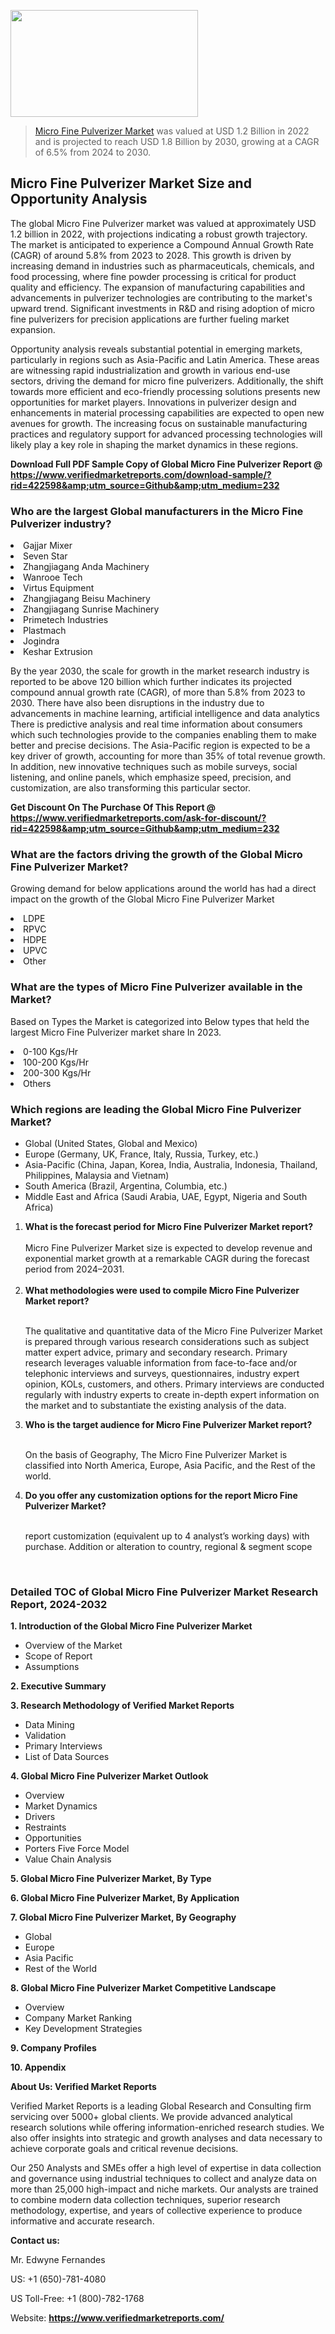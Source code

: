 
<img src="https://ffe5etoiles.com/wp-content/uploads/2024/12/MST1-300x171.png" alt="" width="300" height="171" class="alignnone size-medium wp-image-20088" /><blockquote><p><p><a href="https://www.verifiedmarketreports.com/download-sample/?rid=422598&utm_source=Github&utm_medium=232" target="_blank">Micro Fine Pulverizer Market</a> was valued at USD 1.2 Billion in 2022 and is projected to reach USD 1.8 Billion by 2030, growing at a CAGR of 6.5% from 2024 to 2030.</p></blockquote><p><h2>Micro Fine Pulverizer Market Size and Opportunity Analysis</h2><p>The global Micro Fine Pulverizer market was valued at approximately USD 1.2 billion in 2022, with projections indicating a robust growth trajectory. The market is anticipated to experience a Compound Annual Growth Rate (CAGR) of around 5.8% from 2023 to 2028. This growth is driven by increasing demand in industries such as pharmaceuticals, chemicals, and food processing, where fine powder processing is critical for product quality and efficiency. The expansion of manufacturing capabilities and advancements in pulverizer technologies are contributing to the market's upward trend. Significant investments in R&D and rising adoption of micro fine pulverizers for precision applications are further fueling market expansion.</p><p>Opportunity analysis reveals substantial potential in emerging markets, particularly in regions such as Asia-Pacific and Latin America. These areas are witnessing rapid industrialization and growth in various end-use sectors, driving the demand for micro fine pulverizers. Additionally, the shift towards more efficient and eco-friendly processing solutions presents new opportunities for market players. Innovations in pulverizer design and enhancements in material processing capabilities are expected to open new avenues for growth. The increasing focus on sustainable manufacturing practices and regulatory support for advanced processing technologies will likely play a key role in shaping the market dynamics in these regions.</p></p><p class=""><strong>Download Full PDF Sample Copy of Global Micro Fine Pulverizer Report @ <a href="https://www.verifiedmarketreports.com/download-sample/?rid=422598&amp;utm_source=Github&amp;utm_medium=232" target="_blank">https://www.verifiedmarketreports.com/download-sample/?rid=422598&amp;utm_source=Github&amp;utm_medium=232</a></strong></p><h3 id="" class="">Who are the largest Global manufacturers in the Micro Fine Pulverizer industry?</h3><p><li>Gajjar Mixer</li><li> Seven Star</li><li> Zhangjiagang Anda Machinery</li><li> Wanrooe Tech</li><li> Virtus Equipment</li><li> Zhangjiagang Beisu Machinery</li><li> Zhangjiagang Sunrise Machinery</li><li> Primetech Industries</li><li> Plastmach</li><li> Jogindra</li><li> Keshar Extrusion</li></p><div class=""><div class="" dir="" data-message-author-role="" data-message-id="" data-message-model-slug=""><div class=""><div class=""><div class=""><div class="" dir="" data-message-author-role="" data-message-id="" data-message-model-slug=""><div class=""><div class=""><p>By the year 2030, the scale for growth in the market research industry is reported to be above 120 billion which further indicates its projected compound annual growth rate (CAGR), of more than 5.8% from 2023 to 2030. There have also been disruptions in the industry due to advancements in machine learning, artificial intelligence and data analytics There is predictive analysis and real time information about consumers which such technologies provide to the companies enabling them to make better and precise decisions. The Asia-Pacific region is expected to be a key driver of growth, accounting for more than 35% of total revenue growth. In addition, new innovative techniques such as mobile surveys, social listening, and online panels, which emphasize speed, precision, and customization, are also transforming this particular sector.</p><p><strong>Get Discount On The Purchase Of This Report @&nbsp; <a href="https://www.verifiedmarketreports.com/ask-for-discount/?rid=422598&amp;utm_source=Github&amp;utm_medium=232" target="_blank">https://www.verifiedmarketreports.com/ask-for-discount/?rid=422598&amp;utm_source=Github&amp;utm_medium=232</a></strong></p></div></div></div></div></div></div></div></div><h3 id="" class="">What are the factors driving the growth of the Global Micro Fine Pulverizer Market?</h3><p id="" class="">Growing demand for below applications around the world has had a direct impact on the growth of the Global Micro Fine Pulverizer Market</p><p id="" class=""><li>LDPE</li><li> RPVC</li><li> HDPE</li><li> UPVC</li><li> Other</li></p><h3 id="" class="">What are the types of Micro Fine Pulverizer available in the Market?</h3><p id="" class="">Based on Types the Market is categorized into Below types that held the largest Micro Fine Pulverizer market share In 2023.</p><p id="" class=""><li>0-100 Kgs/Hr</li><li> 100-200 Kgs/Hr</li><li> 200-300 Kgs/Hr</li><li> Others</li></p><h3 id="" class="">Which regions are leading the Global Micro Fine Pulverizer Market?</h3><ul><li>Global (United States, Global and Mexico)</li><li>Europe (Germany, UK, France, Italy, Russia, Turkey, etc.)</li><li>Asia-Pacific (China, Japan, Korea, India, Australia, Indonesia, Thailand, Philippines, Malaysia and Vietnam)</li><li>South America (Brazil, Argentina, Columbia, etc.)</li><li>Middle East and Africa (Saudi Arabia, UAE, Egypt, Nigeria and South Africa)</li></ul><p><ol><li><strong>What is the forecast period for Micro Fine Pulverizer Market report?<br /></strong><br /><span data-sheets-root="1" data-sheets-value="{&quot;1&quot;:2,&quot;2&quot;:&quot;XXXX size is expected to develop revenue and exponential market growth at a remarkable CAGR during the forecast period from 2024&ndash;2030.&quot;}" data-sheets-userformat="{&quot;2&quot;:12674,&quot;4&quot;:{&quot;1&quot;:2,&quot;2&quot;:16776960},&quot;10&quot;:2,&quot;11&quot;:0,&quot;15&quot;:&quot;Arial&quot;,&quot;16&quot;:12}">Micro Fine Pulverizer Market size is expected to develop revenue and exponential market growth at a remarkable CAGR during the forecast period from 2024&ndash;2031.</span><br /><br /></li><li><strong>What methodologies were used to compile Micro Fine Pulverizer Market report?<br /><br /></strong><p>The qualitative and quantitative data of the&nbsp;Micro Fine Pulverizer Market is prepared through various research considerations such as subject matter expert advice, primary and secondary research. Primary research leverages valuable information from face-to-face and/or telephonic interviews and surveys, questionnaires, industry expert opinion, KOLs, customers, and others. Primary interviews are conducted regularly with industry experts to create in-depth expert information on the market and to substantiate the existing analysis of the data.&nbsp;</p></li><li><strong>Who is the target audience for Micro Fine Pulverizer Market report?<br /><br /></strong><p>On the basis of Geography, The&nbsp;Micro Fine Pulverizer Market is classified into North America, Europe, Asia Pacific, and the Rest of the world.</p></li><li><strong>Do you offer any customization options for the report Micro Fine Pulverizer Market?<br /><br /></strong><p>report customization (equivalent up to 4 analyst&rsquo;s working days) with purchase. Addition or alteration to country, regional &amp; segment scope</p><p>&nbsp;</p></li></ol></p><h3 id="" class="">Detailed TOC of Global Micro Fine Pulverizer Market Research Report, 2024-2032</h3><p id="" class=""><strong>1. Introduction of the Global Micro Fine Pulverizer Market</strong></p><ul><li>Overview of the Market</li><li>Scope of Report</li><li>Assumptions</li></ul><p id="" class=""><strong>2. Executive Summary</strong></p><p id="" class=""><strong>3. Research Methodology of&nbsp;Verified Market Reports</strong></p><ul><li>Data Mining</li><li>Validation</li><li>Primary Interviews</li><li>List of Data Sources</li></ul><p id="" class=""><strong>4. Global Micro Fine Pulverizer Market Outlook</strong></p><ul><li>Overview</li><li>Market Dynamics</li><li>Drivers</li><li>Restraints</li><li>Opportunities</li><li>Porters Five Force Model</li><li>Value Chain Analysis</li></ul><p id="" class=""><strong>5. Global Micro Fine Pulverizer Market, By&nbsp;Type</strong></p><p id="" class=""><strong>6. Global Micro Fine Pulverizer Market, By Application</strong></p><p id="" class=""><strong>7. Global Micro Fine Pulverizer Market, By Geography</strong></p><ul><li>Global</li><li>Europe</li><li>Asia Pacific</li><li>Rest of the World</li></ul><p id="" class=""><strong>8. Global Micro Fine Pulverizer Market Competitive Landscape</strong></p><ul><li>Overview</li><li>Company Market Ranking</li><li>Key Development Strategies</li></ul><p id="" class=""><strong>9. Company Profiles</strong></p><p id="" class=""><strong>10. Appendix</strong></p><p id="" class=""><strong>About Us: Verified Market Reports</strong></p><p id="" class="">Verified Market Reports is a leading Global Research and Consulting firm servicing over 5000+ global clients. We provide advanced analytical research solutions while offering information-enriched research studies. We also offer insights into strategic and growth analyses and data necessary to achieve corporate goals and critical revenue decisions.</p><p id="" class="">Our 250 Analysts and SMEs offer a high level of expertise in data collection and governance using industrial techniques to collect and analyze data on more than 25,000 high-impact and niche markets. Our analysts are trained to combine modern data collection techniques, superior research methodology, expertise, and years of collective experience to produce informative and accurate research.</p><p id="" class=""><strong>Contact us:</strong></p><p id="" class="">Mr. Edwyne Fernandes</p><p id="" class="">US: +1 (650)-781-4080</p><p id="" class="">US Toll-Free: +1 (800)-782-1768</p><p id="" class="">Website: <a target="" data-test-app-aware-link=""><strong>https://www.verifiedmarketreports.com/</strong></a></p>
